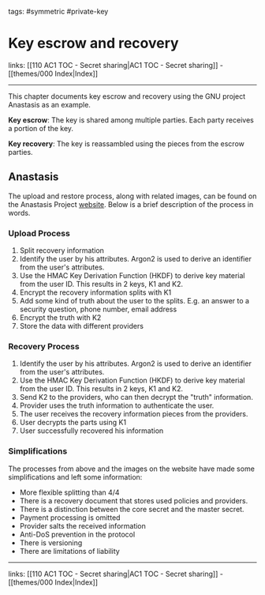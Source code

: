 tags: #symmetric #private-key

# Key escrow and recovery

links:  [[110 AC1 TOC - Secret sharing|AC1 TOC - Secret sharing]] - [[themes/000 Index|Index]]

---

This chapter documents key escrow and recovery using the GNU project Anastasis as an example.

**Key escrow**: The key is shared among multiple parties. Each party receives a portion of the key.

**Key recovery**: The key is reassambled using the pieces from the escrow parties.

## Anastasis

The upload and restore process, along with related images, can be found on the Anastasis Project [website](https://anastasis.lu/en/). Below is a brief description of the process in words.

### Upload Process

1. Split recovery information
2. Identify the user by his attributes. Argon2 is used to derive an identifier from the user's attributes.
3. Use the HMAC Key Derivation Function (HKDF) to derive key material from the user ID. This results in 2 keys, K1 and K2.
4. Encrypt the recovery information splits with K1
5. Add some kind of truth about the user to the splits. E.g. an answer to a security question, phone number, email address
6. Encrypt the truth with K2
7. Store the data with different providers

### Recovery Process

1. Identify the user by his attributes. Argon2 is used to derive an identifier from the user's attributes.
2. Use the HMAC Key Derivation Function (HKDF) to derive key material from the user ID. This results in 2 keys, K1 and K2.
3. Send K2 to the providers, who can then decrypt the "truth" information.
4. Provider uses the truth information to authenticate the user.
5. The user receives the recovery information pieces from the providers.
6. User decrypts the parts using K1
7. User successfully recovered his information

### Simplifications
The processes from above and the images on the website have made some simplifications and left some information:

- More flexible splitting than 4/4
- There is a recovery document that stores used policies and providers.
- There is a distinction between the core secret and the master secret.
- Payment processing is omitted
- Provider salts the received information
- Anti-DoS prevention in the protocol
- There is versioning
- There are limitations of liability


---
links:  [[110 AC1 TOC - Secret sharing|AC1 TOC - Secret sharing]] - [[themes/000 Index|Index]]